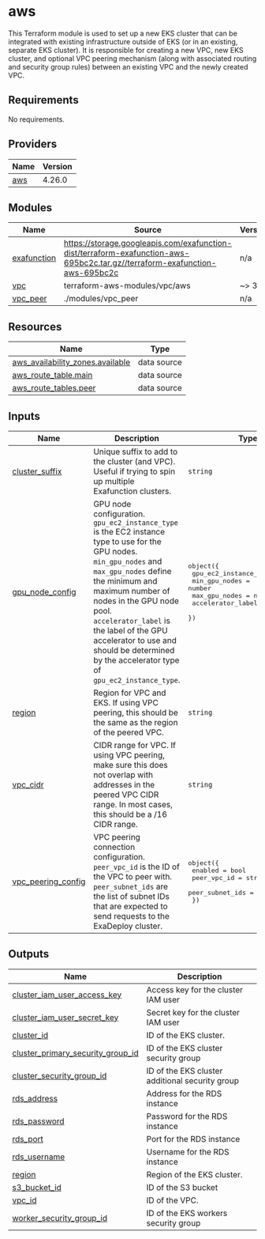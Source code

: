 # aws

This Terraform module is used to set up a new EKS cluster that can be integrated with existing infrastructure outside of EKS (or in an existing, separate EKS cluster). It is responsible for creating a new VPC, new EKS cluster, and optional VPC peering mechanism (along with associated routing and security group rules) between an existing VPC and the newly created VPC.

<!-- BEGIN_TF_DOCS -->
## Requirements

No requirements.

## Providers

| Name | Version |
|------|---------|
| <a name="provider_aws"></a> [aws](#provider\_aws) | 4.26.0 |

## Modules

| Name | Source | Version |
|------|--------|---------|
| <a name="module_exafunction"></a> [exafunction](#module\_exafunction) | https://storage.googleapis.com/exafunction-dist/terraform-exafunction-aws-695bc2c.tar.gz//terraform-exafunction-aws-695bc2c | n/a |
| <a name="module_vpc"></a> [vpc](#module\_vpc) | terraform-aws-modules/vpc/aws | ~> 3.0 |
| <a name="module_vpc_peer"></a> [vpc\_peer](#module\_vpc\_peer) | ./modules/vpc_peer | n/a |

## Resources

| Name | Type |
|------|------|
| [aws_availability_zones.available](https://registry.terraform.io/providers/hashicorp/aws/latest/docs/data-sources/availability_zones) | data source |
| [aws_route_table.main](https://registry.terraform.io/providers/hashicorp/aws/latest/docs/data-sources/route_table) | data source |
| [aws_route_tables.peer](https://registry.terraform.io/providers/hashicorp/aws/latest/docs/data-sources/route_tables) | data source |

## Inputs

| Name | Description | Type | Default | Required |
|------|-------------|------|---------|:--------:|
| <a name="input_cluster_suffix"></a> [cluster\_suffix](#input\_cluster\_suffix) | Unique suffix to add to the cluster (and VPC). Useful if trying to spin up multiple Exafunction clusters. | `string` | `""` | no |
| <a name="input_gpu_node_config"></a> [gpu\_node\_config](#input\_gpu\_node\_config) | GPU node configuration. `gpu_ec2_instance_type` is the EC2 instance type to use for the GPU nodes. `min_gpu_nodes` and `max_gpu_nodes` define the minimum and maximum number of nodes in the GPU node pool. `accelerator_label` is the label of the GPU accelerator to use and should be determined by the accelerator type of `gpu_ec2_instance_type`. | <pre>object({<br>    gpu_ec2_instance_type = string<br>    min_gpu_nodes         = number<br>    max_gpu_nodes         = number<br>    accelerator_label     = string<br>  })</pre> | <pre>{<br>  "accelerator_label": "nvidia-tesla-t4",<br>  "gpu_ec2_instance_type": "g4dn.xlarge",<br>  "max_gpu_nodes": 10,<br>  "min_gpu_nodes": 1<br>}</pre> | no |
| <a name="input_region"></a> [region](#input\_region) | Region for VPC and EKS. If using VPC peering, this should be the same as the region of the peered VPC. | `string` | n/a | yes |
| <a name="input_vpc_cidr"></a> [vpc\_cidr](#input\_vpc\_cidr) | CIDR range for VPC. If using VPC peering, make sure this does not overlap with addresses in the peered VPC CIDR range. In most cases, this should be a /16 CIDR range. | `string` | n/a | yes |
| <a name="input_vpc_peering_config"></a> [vpc\_peering\_config](#input\_vpc\_peering\_config) | VPC peering connection configuration. `peer_vpc_id` is the ID of the VPC to peer with. `peer_subnet_ids` are the list of subnet IDs that are expected to send requests to the ExaDeploy cluster. | <pre>object({<br>    enabled         = bool<br>    peer_vpc_id     = string<br>    peer_subnet_ids = list(string)<br>  })</pre> | n/a | yes |

## Outputs

| Name | Description |
|------|-------------|
| <a name="output_cluster_iam_user_access_key"></a> [cluster\_iam\_user\_access\_key](#output\_cluster\_iam\_user\_access\_key) | Access key for the cluster IAM user |
| <a name="output_cluster_iam_user_secret_key"></a> [cluster\_iam\_user\_secret\_key](#output\_cluster\_iam\_user\_secret\_key) | Secret key for the cluster IAM user |
| <a name="output_cluster_id"></a> [cluster\_id](#output\_cluster\_id) | ID of the EKS cluster. |
| <a name="output_cluster_primary_security_group_id"></a> [cluster\_primary\_security\_group\_id](#output\_cluster\_primary\_security\_group\_id) | ID of the EKS cluster security group |
| <a name="output_cluster_security_group_id"></a> [cluster\_security\_group\_id](#output\_cluster\_security\_group\_id) | ID of the EKS cluster additional security group |
| <a name="output_rds_address"></a> [rds\_address](#output\_rds\_address) | Address for the RDS instance |
| <a name="output_rds_password"></a> [rds\_password](#output\_rds\_password) | Password for the RDS instance |
| <a name="output_rds_port"></a> [rds\_port](#output\_rds\_port) | Port for the RDS instance |
| <a name="output_rds_username"></a> [rds\_username](#output\_rds\_username) | Username for the RDS instance |
| <a name="output_region"></a> [region](#output\_region) | Region of the EKS cluster. |
| <a name="output_s3_bucket_id"></a> [s3\_bucket\_id](#output\_s3\_bucket\_id) | ID of the S3 bucket |
| <a name="output_vpc_id"></a> [vpc\_id](#output\_vpc\_id) | ID of the VPC. |
| <a name="output_worker_security_group_id"></a> [worker\_security\_group\_id](#output\_worker\_security\_group\_id) | ID of the EKS workers security group |
<!-- END_TF_DOCS -->
